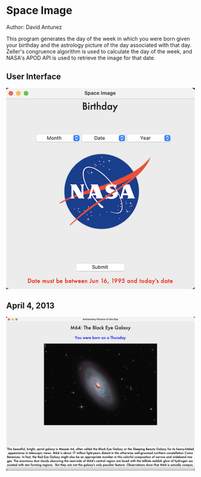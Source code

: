 # Space Image
Author: David Antunez

This program generates the day of the week in which you were born given your birthday and the astrology picture of the day associated with that day. Zeller's congruence 
algorithm is used to calculate the day of the week, and NASA's APOD API is used to retrieve the image for that date.

## User Interface
![Space Image](https://github.com/Davidantu/SpaceImage/blob/main/GUI.png)
## April 4, 2013
![Image of Saturn](https://github.com/Davidantu/SpaceImage/blob/main/example.png)
